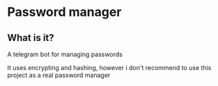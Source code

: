 # Password manager

## What is it?

A telegram bot for managing passwords

It uses encrypting and hashing, however i don't recommend to use this project as a real password manager

